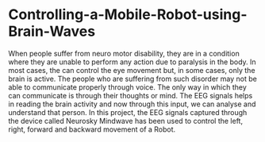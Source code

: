 # Controlling-a-Mobile-Robot-using-Brain-Waves
When people suffer from neuro motor disability, they are in a condition where they are unable to perform any action due to paralysis in the body. In most cases, the can control the eye movement but, in some cases, only the brain is active. The people who are suffering from such disorder may not be able to communicate properly through voice. The only way in which they can communicate is through their thoughts or mind. The EEG signals helps in reading the brain activity and now through this input, we can analyse and understand that person. In this project, the EEG signals captured through the device called Neurosky Mindwave has been used to control the left, right, forward and backward movement of a Robot.

